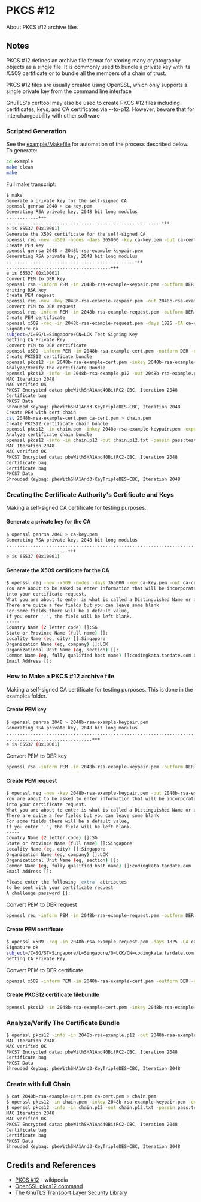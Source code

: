 # PKCS #12

About PKCS #12 archive files

## Notes

PKCS #12 defines an archive file format for storing many cryptography objects as a single file. It is commonly used to bundle a private key with its X.509 certificate or to bundle all the members of a chain of trust.

PKCS #12 files are usually created using OpenSSL, which only supports a single private key from the command line interface

GnuTLS's certtool may also be used to create PKCS #12 files including certificates, keys, and CA certificates via --to-p12. However, beware that for interchangeability with other software

### Scripted Generation

See the [example/Makefile](./example/Makefile) for automation of the process described below.
To generate:

```sh
cd example
make clean
make
```

Full make transcript:

```sh
$ make
Generate a private key for the self-signed CA
openssl genrsa 2048 > ca-key.pem
Generating RSA private key, 2048 bit long modulus
............+++
..........................................................+++
e is 65537 (0x10001)
Generate the X509 certificate for the self-signed CA
openssl req -new -x509 -nodes -days 365000 -key ca-key.pem -out ca-cert.pem -subj "/C=SG/L=Singapore/CN=LCK Test CA"
Create PEM key
openssl genrsa 2048 > 2048b-rsa-example-keypair.pem
Generating RSA private key, 2048 bit long modulus
................................................+++
.......................................+++
e is 65537 (0x10001)
Convert PEM to DER key
openssl rsa -inform PEM -in 2048b-rsa-example-keypair.pem -outform DER -out 2048b-rsa-example-keypair.der
writing RSA key
Create PEM request
openssl req -new -key 2048b-rsa-example-keypair.pem -out 2048b-rsa-example-request.pem -subj "/C=SG/L=Singapore/CN=LCK Test Signing Key"
Convert PEM to DER request
openssl req -inform PEM -in 2048b-rsa-example-request.pem -outform DER -out 2048b-rsa-example-request.der
Create PEM certificate
openssl x509 -req -in 2048b-rsa-example-request.pem -days 1825 -CA ca-cert.pem -CAkey ca-key.pem -set_serial 0x01 > 2048b-rsa-example-cert.pem
Signature ok
subject=/C=SG/L=Singapore/CN=LCK Test Signing Key
Getting CA Private Key
Convert PEM to DER certificate
openssl x509 -inform PEM -in 2048b-rsa-example-cert.pem -outform DER -out 2048b-rsa-example-cert.der
Create PKCS12 certificate bundle
openssl pkcs12 -in 2048b-rsa-example-cert.pem -inkey 2048b-rsa-example-keypair.pem -export -out 2048b-rsa-example.p12 -passout pass:test
Analyze/Verify the certificate Bundle
openssl pkcs12 -info -in 2048b-rsa-example.p12 -out 2048b-rsa-example.p12.txt -passin pass:test -passout pass:test
MAC Iteration 2048
MAC verified OK
PKCS7 Encrypted data: pbeWithSHA1And40BitRC2-CBC, Iteration 2048
Certificate bag
PKCS7 Data
Shrouded Keybag: pbeWithSHA1And3-KeyTripleDES-CBC, Iteration 2048
Create PEM with cert chain
cat 2048b-rsa-example-cert.pem ca-cert.pem > chain.pem
Create PKCS12 certificate chain bundle
openssl pkcs12 -in chain.pem -inkey 2048b-rsa-example-keypair.pem -export -out chain.p12 -passout pass:test
Analyze certificate chain bundle
openssl pkcs12 -info -in chain.p12 -out chain.p12.txt -passin pass:test -passout pass:test
MAC Iteration 2048
MAC verified OK
PKCS7 Encrypted data: pbeWithSHA1And40BitRC2-CBC, Iteration 2048
Certificate bag
Certificate bag
PKCS7 Data
Shrouded Keybag: pbeWithSHA1And3-KeyTripleDES-CBC, Iteration 2048
```

### Creating the Certificate Authority's Certificate and Keys

Making a self-signed CA certificate for testing purposes.

#### Generate a private key for the CA

```sh
$ openssl genrsa 2048 > ca-key.pem
Generating RSA private key, 2048 bit long modulus
..........................................................................................................................................+++
.......................+++
e is 65537 (0x10001)
```

#### Generate the X509 certificate for the CA

```sh
$ openssl req -new -x509 -nodes -days 365000 -key ca-key.pem -out ca-cert.pem
You are about to be asked to enter information that will be incorporated
into your certificate request.
What you are about to enter is what is called a Distinguished Name or a DN.
There are quite a few fields but you can leave some blank
For some fields there will be a default value,
If you enter '.', the field will be left blank.
-----
Country Name (2 letter code) []:SG
State or Province Name (full name) []:
Locality Name (eg, city) []:Singapore
Organization Name (eg, company) []:LCK
Organizational Unit Name (eg, section) []:
Common Name (eg, fully qualified host name) []:codingkata.tardate.com CA
Email Address []:
```

### How to Make a PKCS #12 archive file

Making a self-signed CA certificate for testing purposes. This is done in the examples folder.

#### Create PEM key

```sh
$ openssl genrsa 2048 > 2048b-rsa-example-keypair.pem
Generating RSA private key, 2048 bit long modulus
..................................................................................+++
................................+++
e is 65537 (0x10001)
```

Convert PEM to DER key

```sh
openssl rsa -inform PEM -in 2048b-rsa-example-keypair.pem -outform DER -out 2048b-rsa-example-keypair.der
```

#### Create PEM request

```sh
$ openssl req -new -key 2048b-rsa-example-keypair.pem -out 2048b-rsa-example-request.pem
You are about to be asked to enter information that will be incorporated
into your certificate request.
What you are about to enter is what is called a Distinguished Name or a DN.
There are quite a few fields but you can leave some blank
For some fields there will be a default value,
If you enter '.', the field will be left blank.
-----
Country Name (2 letter code) []:SG
State or Province Name (full name) []:Singapore
Locality Name (eg, city) []:Singapore
Organization Name (eg, company) []:LCK
Organizational Unit Name (eg, section) []:
Common Name (eg, fully qualified host name) []:codingkata.tardate.com
Email Address []:

Please enter the following 'extra' attributes
to be sent with your certificate request
A challenge password []:
```

Convert PEM to DER request

```sh
openssl req -inform PEM -in 2048b-rsa-example-request.pem -outform DER -out 2048b-rsa-example-request.der
```

#### Create PEM certificate

```sh
$ openssl x509 -req -in 2048b-rsa-example-request.pem -days 1825 -CA ca-cert.pem -CAkey ca-key.pem -set_serial 0x01 > 2048b-rsa-example-cert.pem
Signature ok
subject=/C=SG/ST=Singapore/L=Singapore/O=LCK/CN=codingkata.tardate.com
Getting CA Private Key
```

Convert PEM to DER certificate

```sh
openssl x509 -inform PEM -in 2048b-rsa-example-cert.pem -outform DER -out 2048b-rsa-example-cert.der
```

#### Create PKCS12 certificate filebundle

```sh
openssl pkcs12 -in 2048b-rsa-example-cert.pem -inkey 2048b-rsa-example-keypair.pem -export -out 2048b-rsa-example.p12 -passout pass:test
```

### Analyze/Verify The Certificate Bundle

```sh
$ openssl pkcs12 -info -in 2048b-rsa-example.p12 -out 2048b-rsa-example.p12.txt -passin pass:test -passout pass:test
MAC Iteration 2048
MAC verified OK
PKCS7 Encrypted data: pbeWithSHA1And40BitRC2-CBC, Iteration 2048
Certificate bag
PKCS7 Data
Shrouded Keybag: pbeWithSHA1And3-KeyTripleDES-CBC, Iteration 2048
```

### Create with full Chain

```sh
$ cat 2048b-rsa-example-cert.pem ca-cert.pem > chain.pem
$ openssl pkcs12 -in chain.pem -inkey 2048b-rsa-example-keypair.pem -export -out chain.p12 -passout pass:test
$ openssl pkcs12 -info -in chain.p12 -out chain.p12.txt -passin pass:test -passout pass:test
MAC Iteration 2048
MAC verified OK
PKCS7 Encrypted data: pbeWithSHA1And40BitRC2-CBC, Iteration 2048
Certificate bag
Certificate bag
PKCS7 Data
Shrouded Keybag: pbeWithSHA1And3-KeyTripleDES-CBC, Iteration 2048
```

## Credits and References

* [PKCS #12](https://en.wikipedia.org/wiki/PKCS_12) - wikipedia
* [OpenSSL pkcs12 command](https://www.openssl.org/docs/man1.1.1/man1/openssl-pkcs12.html)
* [The GnuTLS Transport Layer Security Library](https://www.gnutls.org/)
